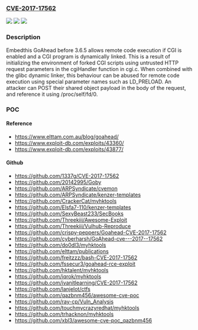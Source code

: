 ### [CVE-2017-17562](https://cve.mitre.org/cgi-bin/cvename.cgi?name=CVE-2017-17562)
![](https://img.shields.io/static/v1?label=Product&message=n%2Fa&color=blue)
![](https://img.shields.io/static/v1?label=Version&message=n%2Fa&color=blue)
![](https://img.shields.io/static/v1?label=Vulnerability&message=n%2Fa&color=brighgreen)

### Description

Embedthis GoAhead before 3.6.5 allows remote code execution if CGI is enabled and a CGI program is dynamically linked. This is a result of initializing the environment of forked CGI scripts using untrusted HTTP request parameters in the cgiHandler function in cgi.c. When combined with the glibc dynamic linker, this behaviour can be abused for remote code execution using special parameter names such as LD_PRELOAD. An attacker can POST their shared object payload in the body of the request, and reference it using /proc/self/fd/0.

### POC

#### Reference
- https://www.elttam.com.au/blog/goahead/
- https://www.exploit-db.com/exploits/43360/
- https://www.exploit-db.com/exploits/43877/

#### Github
- https://github.com/1337g/CVE-2017-17562
- https://github.com/20142995/Goby
- https://github.com/ARPSyndicate/cvemon
- https://github.com/ARPSyndicate/kenzer-templates
- https://github.com/CrackerCat/myhktools
- https://github.com/Elsfa7-110/kenzer-templates
- https://github.com/SexyBeast233/SecBooks
- https://github.com/Threekiii/Awesome-Exploit
- https://github.com/Threekiii/Vulhub-Reproduce
- https://github.com/crispy-peppers/Goahead-CVE-2017-17562
- https://github.com/cyberharsh/GoAhead-cve---2017--17562
- https://github.com/do0dl3/myhktools
- https://github.com/elttam/publications
- https://github.com/freitzzz/bash-CVE-2017-17562
- https://github.com/fssecur3/goahead-rce-exploit
- https://github.com/hktalent/myhktools
- https://github.com/iqrok/myhktools
- https://github.com/ivanitlearning/CVE-2017-17562
- https://github.com/lanjelot/ctfs
- https://github.com/qazbnm456/awesome-cve-poc
- https://github.com/ray-cp/Vuln_Analysis
- https://github.com/touchmycrazyredhat/myhktools
- https://github.com/trhacknon/myhktools
- https://github.com/xbl3/awesome-cve-poc_qazbnm456

